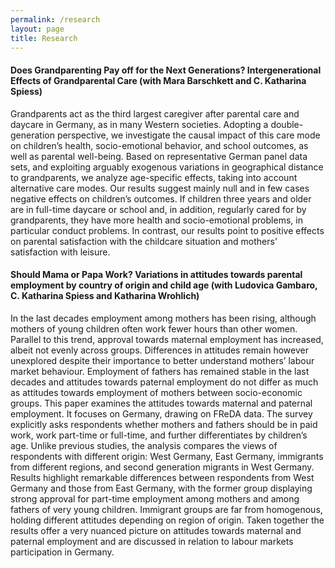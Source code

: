```yaml
---
permalink: /research
layout: page
title: Research
---
```


#### Does Grandparenting Pay off for the Next Generations? Intergenerational Effects of Grandparental Care (with Mara Barschkett and C. Katharina Spiess)

Grandparents act as the third largest caregiver after parental care and daycare in Germany, as in many Western societies. Adopting a double-generation perspective, we investigate the causal impact of this care mode on children’s health, socio-emotional behavior, and school outcomes, as well as parental well-being. Based on representative German panel data sets, and exploiting arguably exogenous variations in geographical distance to grandparents, we analyze age-specific effects, taking into account alternative care modes. Our results suggest mainly null and in few cases negative effects on children’s outcomes. If children three years and older are in full-time daycare or school and, in addition, regularly cared for by grandparents, they have more health and socio-emotional problems, in particular conduct problems. In contrast, our results point to positive effects on parental satisfaction with the childcare situation and mothers' satisfaction with leisure. 


#### Should Mama or Papa Work? Variations in attitudes towards parental employment by country of origin and child age (with Ludovica Gambaro, C. Katharina Spiess and Katharina Wrohlich)

In the last decades employment among mothers has been rising, although mothers of young children often work fewer hours than other women. Parallel to this trend, approval towards maternal employment has increased, albeit not evenly across groups. Differences in attitudes remain however unexplored despite their importance to better understand mothers’ labour market behaviour. Employment of fathers has remained stable in the last decades and attitudes towards paternal employment do not differ as much as attitudes towards employment of mothers between socio-economic groups. This paper examines the attitudes towards maternal and paternal employment. It focuses on Germany, drawing on FReDA data. The survey explicitly asks respondents whether mothers and fathers should be in paid work, work part-time or full-time, and further differentiates by children’s age. Unlike previous studies, the analysis compares the views of respondents with different origin: West Germany, East Germany, immigrants from different regions, and second generation migrants in West Germany. Results highlight remarkable differences between respondents from West Germany and those from East Germany, with the former group displaying strong approval for part-time employment among mothers and among fathers of very young children. Immigrant groups are far from homogenous, holding different attitudes depending on region of origin. Taken together the results offer a very nuanced picture on attitudes towards maternal and paternal employment and are discussed in relation to labour markets participation in Germany.


